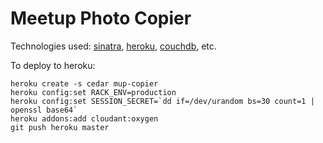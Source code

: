 Meetup Photo Copier
===================

Technologies used: [sinatra], [heroku], [couchdb], etc.

To deploy to heroku:

```
heroku create -s cedar mup-copier
heroku config:set RACK_ENV=production
heroku config:set SESSION_SECRET=`dd if=/dev/urandom bs=30 count=1 | openssl base64`
heroku addons:add cloudant:oxygen
git push heroku master
```

[sinatra]: http://www.sinatrarb.com/
[heroku]: http://www.heroku.com/
[couchdb]: https://couchdb.apache.org/